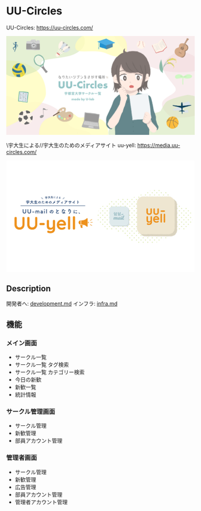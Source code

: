 # UU-Circles

UU-Circles: https://uu-circles.com/

<p align="center">
<img src="./docs/uu-circles.png" alt="サークル一覧" />
</p>

\\宇大生による//宇大生のためのメディアサイト uu-yell: https://media.uu-circles.com/

<p align="center">
<img src="./docs/uuyell-post.png" alt="メディアサイト" />
</p>

## Description

開発者へ: [development.md](./docs/development.md)
インフラ: [infra.md](./docs/infra.md)

## 機能

### メイン画面

- サークル一覧
- サークル一覧 タグ検索
- サークル一覧 カテゴリー検索
- 今日の新歓
- 新歓一覧
- 統計情報

### サークル管理画面

- サークル管理
- 新歓管理
- 部員アカウント管理

### 管理者画面

- サークル管理
- 新歓管理
- 広告管理
- 部員アカウント管理
- 管理者アカウント管理
